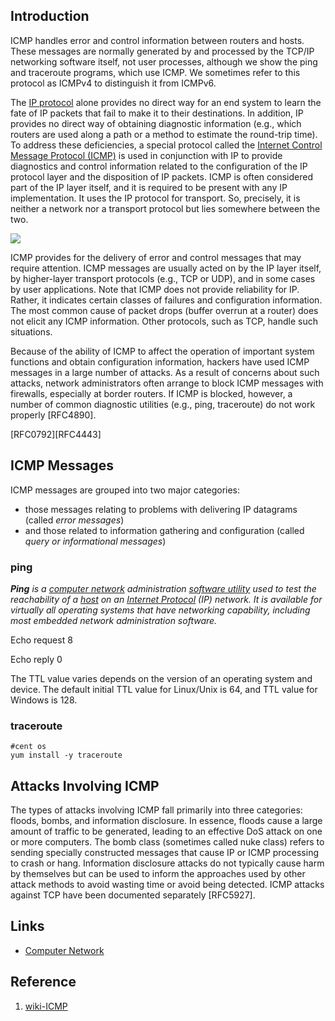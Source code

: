 ## Introduction

ICMP handles error and control information between routers and hosts. 
These messages are normally generated by and processed by the TCP/IP networking software itself, not user processes, although we show the ping and traceroute programs, which use ICMP.
We sometimes refer to this protocol as ICMPv4 to distinguish it from ICMPv6.

The [IP protocol](/docs/CS/CN/IP.md) alone provides no direct way for an end system to learn the fate of IP packets that fail to make it to their destinations. 
In addition, IP provides no direct way of obtaining diagnostic information (e.g., which routers are used along a path or a method to estimate the round-trip time). 
To address these deficiencies, a special protocol called the [Internet Control Message Protocol (ICMP)](https://en.wikipedia.org/wiki/Internet_Control_Message_Protocol) 
is used in conjunction with IP to provide diagnostics and control information related to the configuration of the IP protocol layer and the disposition of IP packets. 
ICMP is often considered part of the IP layer itself, and it is required to be present with any IP implementation. 
It uses the IP protocol for transport. So, precisely, it is neither a network nor a transport protocol but lies somewhere between the two.

![](https://upload.wikimedia.org/wikipedia/commons/thumb/e/e1/ICMP_header_-_General-en.svg/2560px-ICMP_header_-_General-en.svg.png)


ICMP provides for the delivery of error and control messages that may require attention. 
ICMP messages are usually acted on by the IP layer itself, by higher-layer transport protocols (e.g., TCP or UDP), and in some cases by user applications. 
Note that ICMP does not provide reliability for IP. 
Rather, it indicates certain classes of failures and configuration information. The most common cause of packet drops (buffer overrun at a router) does not elicit any ICMP information. 
Other protocols, such as TCP, handle such situations.

Because of the ability of ICMP to affect the operation of important system functions and obtain configuration information, hackers have used ICMP messages in a large number of attacks. 
As a result of concerns about such attacks, network administrators often arrange to block ICMP messages with firewalls, especially at border routers. 
If ICMP is blocked, however, a number of common diagnostic utilities (e.g., ping, traceroute) do not work properly [RFC4890].

[RFC0792][RFC4443]

## ICMP Messages

ICMP messages are grouped into two major categories: 
- those messages relating to problems with delivering IP datagrams (called *error messages*)
- and those related to information gathering and configuration (called *query or informational messages*)






### ping

_**Ping** is a [computer network](https://en.wikipedia.org/wiki/Computer_network) administration [software utility](https://en.wikipedia.org/wiki/Utility_software) used to test the reachability of a [host](https://en.wikipedia.org/wiki/Host_(network)) on an [Internet Protocol](https://en.wikipedia.org/wiki/Internet_Protocol) (IP) network. It is available for virtually all operating systems that have networking capability, including most embedded network administration software._

Echo request    8

Echo reply  0

The TTL value varies depends on the version of an operating system and device.
The default initial TTL value for Linux/Unix is 64, and TTL value for Windows is 128.



### traceroute



```shell
#cent os
yum install -y traceroute
```

## Attacks Involving ICMP

The types of attacks involving ICMP fall primarily into three categories: floods, bombs, and information disclosure. 
In essence, floods cause a large amount of traffic to be generated, leading to an effective DoS attack on one or more computers. 
The bomb class (sometimes called nuke class) refers to sending specially constructed messages that cause IP or ICMP processing to crash or hang. 
Information disclosure attacks do not typically cause harm by themselves but can be used to inform the approaches used by other attack methods to avoid wasting time or avoid being detected. 
ICMP attacks against TCP have been documented separately [RFC5927].




## Links

- [Computer Network](/docs/CS/CN/CN.md)


## Reference

1. [wiki-ICMP](https://en.wikipedia.org/wiki/Internet_Control_Message_Protocol)

